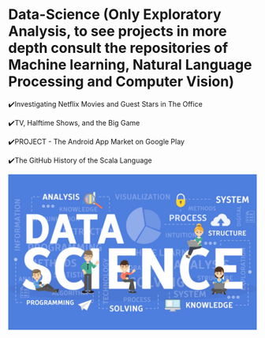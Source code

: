 # Data-Science (Only Exploratory Analysis, to see projects in more depth consult the repositories of Machine learning, Natural Language Processing and Computer Vision)

:heavy_check_mark:Investigating Netflix Movies and Guest Stars in The Office

:heavy_check_mark:TV, Halftime Shows, and the Big Game

:heavy_check_mark:PROJECT - The Android App Market on Google Play

:heavy_check_mark:The GitHub History of the Scala Language

![image1](1.jpg)
